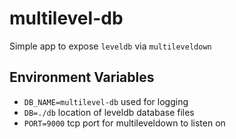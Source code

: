 # multilevel-db

Simple app to expose `leveldb` via `multileveldown`

## Environment Variables

* `DB_NAME=multilevel-db` used for logging
* `DB=./db` location of leveldb database files
* `PORT=9000` tcp port for multileveldown to listen on
